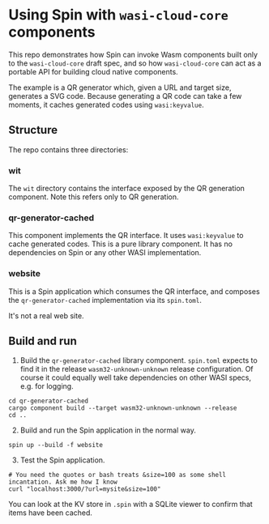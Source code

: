 # Using Spin with `wasi-cloud-core` components

This repo demonstrates how Spin can invoke Wasm components built only to the `wasi-cloud-core` draft spec,
and so how `wasi-cloud-core` can act as a portable API for building cloud native components.

The example is a QR generator which, given a URL and target size, generates a SVG code.  Because generating
a QR code can take a few moments, it caches generated codes using `wasi:keyvalue`.

## Structure

The repo contains three directories:

### wit

The `wit` directory contains the interface exposed by the QR generation component. Note this refers only
to QR generation.

### qr-generator-cached

This component implements the QR interface.  It uses `wasi:keyvalue` to cache generated codes. This
is a pure library component. It has no dependencies on Spin or any other WASI implementation.

### website

This is a Spin application which consumes the QR interface, and composes the `qr-generator-cached`
implementation via its `spin.toml`.

It's not a real web site.

## Build and run

1. Build the `qr-generator-cached` library component. `spin.toml` expects to find it in the release
   `wasm32-unknown-unknown` release configuration.  Of course it could equally well take dependencies
   on other WASI specs, e.g. for logging.

```console
cd qr-generator-cached
cargo component build --target wasm32-unknown-unknown --release
cd ..
```

2. Build and run the Spin application in the normal way.

```
spin up --build -f website
```

3. Test the Spin application.

```
# You need the quotes or bash treats &size=100 as some shell incantation. Ask me how I know
curl "localhost:3000/?url=mysite&size=100"
```

You can look at the KV store in `.spin` with a SQLite viewer to confirm that items have been cached.
